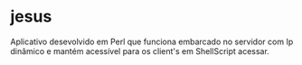 # jesus
Aplicativo desevolvido em Perl que funciona embarcado no servidor com Ip dinâmico e mantém acessível para os client's em ShellScript acessar.
